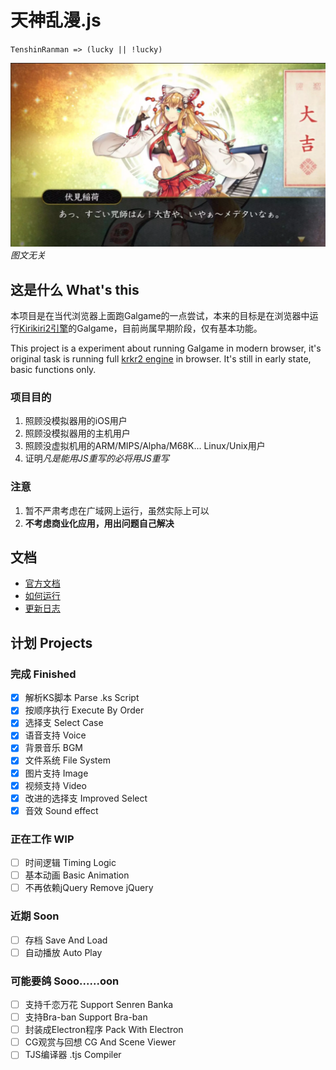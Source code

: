 # 天神乱漫.js
`TenshinRanman => (lucky || !lucky)`

![图文无关](doc/神社娘.webp)
*图文无关*
## 这是什么 What's this
本项目是在当代浏览器上面跑Galgame的一点尝试，本来的目标是在浏览器中运行[Kirikiri2引擎](https://github.com/krkrz/krkr2)的Galgame，目前尚属早期阶段，仅有基本功能。

This project is a experiment about running Galgame in modern browser, it's original task is running full [krkr2 engine](https://github.com/krkrz/krkr2) in browser. It's still in early state, basic functions only.

### 项目目的
1. 照顾没模拟器用的iOS用户
2. 照顾没模拟器用的主机用户
3. 照顾没虚拟机用的ARM/MIPS/Alpha/M68K... Linux/Unix用户
4. 证明*凡是能用JS重写的必将用JS重写*

### 注意
1. 暂不严肃考虑在广域网上运行，虽然实际上可以
2. **不考虑商业化应用，用出问题自己解决**

## 文档
- [官方文档](http://legacy.yuzu-soft.com/tenshin/)
- [如何运行](doc/HOW_TO_RUN.md)
- [更新日志](doc/CHANGELOG.md)

## 计划 Projects
### 完成 Finished
- [x] 解析KS脚本    Parse .ks Script
- [x] 按顺序执行    Execute By Order
- [x] 选择支    Select Case
- [x] 语音支持    Voice
- [x] 背景音乐    BGM
- [x] 文件系统    File System
- [x] 图片支持    Image
- [x] 视频支持    Video
- [x] 改进的选择支    Improved Select
- [x] 音效    Sound effect
### 正在工作 WIP
- [ ] 时间逻辑    Timing Logic
- [ ] 基本动画    Basic Animation
- [ ] 不再依赖jQuery    Remove jQuery
### 近期 Soon
- [ ] 存档    Save And Load
- [ ] 自动播放    Auto Play
### 可能要鸽 Sooo......oon
- [ ] 支持千恋万花    Support Senren Banka
- [ ] 支持Bra-ban    Support Bra-ban
- [ ] 封装成Electron程序    Pack With Electron
- [ ] CG观赏与回想    CG And Scene Viewer
- [ ] TJS编译器    .tjs Compiler
